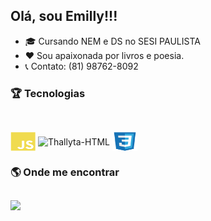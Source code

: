 ## Olá, sou Emilly!!!

- 🎓 Cursando NEM e DS no SESI PAULISTA
- ❤ Sou apaixonada por livros e poesia.
- 📞 Contato: (81) 98762-8092

 
### 🏆 Tecnologias
  
##

<div style="display: inline_block"><br>
  <img align="center" alt="Thallyta-Js" height="30" width="40" src="https://raw.githubusercontent.com/devicons/devicon/master/icons/javascript/javascript-plain.svg">
  <img align="center" alt="Thallyta-HTML" height="30" width="40" src="[https://raw.githubusercontent.com/devicons/devicon/master/icons/html5/html5-original.svg](https://camo.githubusercontent.com/ebe0d1c7160f3845c251ae204ba90b58c8106a0a0e31abc61405c7359e00ca38/68747470733a2f2f63646e2e6a7364656c6976722e6e65742f67682f64657669636f6e732f64657669636f6e406c61746573742f69636f6e732f68746d6c352f68746d6c352d6f726967696e616c2e737667)">
  <img align="center" alt="Thallyta-CSS" height="30" width="40" src="https://raw.githubusercontent.com/devicons/devicon/master/icons/css3/css3-original.svg">
</div>

### 🌎 Onde me encontrar
  
##
  
<div>
  <a href="https://www.instagram.com/emyviitoria_?igsh=MXA1aXBpN2w5NG8zaw%3D%3D&utm_source=qr" target="_blank"><img src="https://img.shields.io/badge/-Instagram-%23E4405F?style=for-the-badge&logo=instagram&logoColor=white" target="_blank"></a>
</div>
<!--
**EmyFurtunato/EmyFurtunato** is a ✨ _special_ ✨ repository because its `README.md` (this file) appears on your GitHub profile.

Here are some ideas to get you started:


